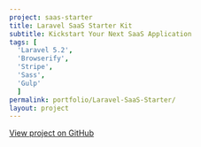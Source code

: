 ```yaml
---
project: saas-starter
title: Laravel SaaS Starter Kit
subtitle: Kickstart Your Next SaaS Application
tags: [
  'Laravel 5.2',
  'Browserify',
  'Stripe',
  'Sass',
  'Gulp'
  ]
permalink: portfolio/Laravel-SaaS-Starter/
layout: project
---
```

<a href="https://github.com/samfurlong/Laravel-SaaS-Starter" target="_blank">View project on GitHub</a>
